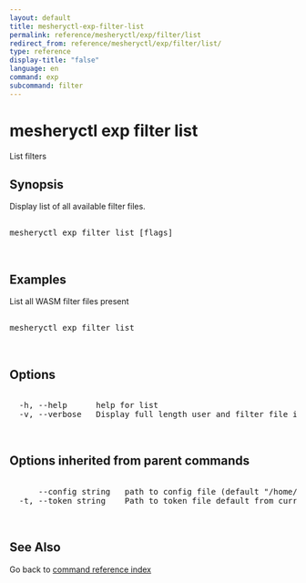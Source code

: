 ```yaml
---
layout: default
title: mesheryctl-exp-filter-list
permalink: reference/mesheryctl/exp/filter/list
redirect_from: reference/mesheryctl/exp/filter/list/
type: reference
display-title: "false"
language: en
command: exp
subcommand: filter
---
```


# mesheryctl exp filter list

List filters

## Synopsis

Display list of all available filter files.

<pre class='codeblock-pre'>
<div class='codeblock'>
mesheryctl exp filter list [flags]

</div>
</pre> 

## Examples

List all WASM filter files present
<pre class='codeblock-pre'>
<div class='codeblock'>
mesheryctl exp filter list	

</div>
</pre> 

## Options

<pre class='codeblock-pre'>
<div class='codeblock'>
  -h, --help      help for list
  -v, --verbose   Display full length user and filter file identifiers

</div>
</pre>

## Options inherited from parent commands

<pre class='codeblock-pre'>
<div class='codeblock'>
      --config string   path to config file (default "/home/runner/.meshery/config.yaml")
  -t, --token string    Path to token file default from current context

</div>
</pre>

## See Also

Go back to [command reference index](/reference/mesheryctl/) 
